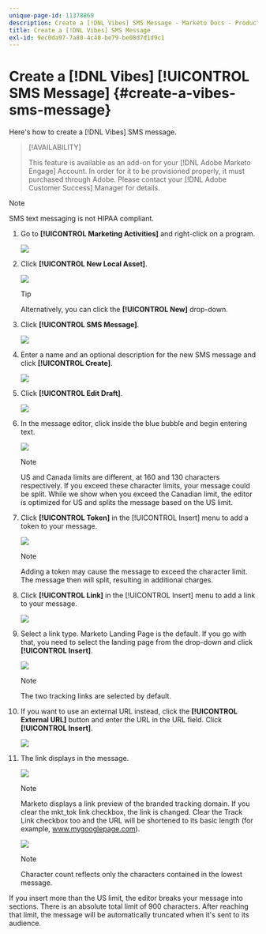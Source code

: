 ```yaml
---
unique-page-id: 11378869
description: Create a [!DNL Vibes] SMS Message - Marketo Docs - Product Documentation
title: Create a [!DNL Vibes] SMS Message
exl-id: 9ec0da97-7a80-4c40-be79-be08d7d1d9c1
---
```

# Create a [!DNL Vibes] [!UICONTROL SMS Message] {#create-a-vibes-sms-message}

Here's how to create a [!DNL Vibes] SMS message.

>[!AVAILABILITY]
>
>This feature is available as an add-on for your [!DNL Adobe Marketo Engage] Account. In order for it to be provisioned properly, it must purchased through Adobe. Please contact your [!DNL Adobe Customer Success] Manager for details.

>[!NOTE]
>
>SMS text messaging is not HIPAA compliant.

1. Go to **[!UICONTROL Marketing Activities]** and right-click on a program.

   ![](assets/mobile-right-click-hand.jpg)

1. Click **[!UICONTROL New Local Asset]**.

   ![](assets/new-local-asset-hand.jpg)

   >[!TIP]
   >
   >Alternatively, you can click the **[!UICONTROL New]** drop-down.

1. Click **[!UICONTROL SMS Message]**.

   ![](assets/new-local-asset-selection-hand.jpg)

1. Enter a name and an optional description for the new SMS message and click **[!UICONTROL Create]**.

   ![](assets/new-sms-message-offer-ends-soon-hands.jpg)

1. Click **[!UICONTROL Edit Draft]**.

   ![](assets/edit-draft-hand.jpg)

1. In the message editor, click inside the blue bubble and begin entering text.

   ![](assets/message-text-pencil.jpg)

   >[!NOTE]
   >
   >US and Canada limits are different, at 160 and 130 characters respectively. If you exceed these character limits, your message could be split. While we show when you exceed the Canadian limit, the editor is optimized for US and splits the message based on the US limit.

1. Click **[!UICONTROL Token]** in the [!UICONTROL Insert] menu to add a token to your message.

   ![](assets/add-token-real-hand.jpg)

   >[!NOTE]
   >
   >Adding a token may cause the message to exceed the character limit. The message then will split, resulting in additional charges.

1. Click **[!UICONTROL Link]** in the [!UICONTROL Insert] menu to add a link to your message.

   ![](assets/full-message-link-hand.jpg)

1. Select a link type. Marketo Landing Page is the default. If you go with that, you need to select the landing page from the drop-down and click **[!UICONTROL Insert]**.

   ![](assets/insert-link-real-hands.jpg)

   >[!NOTE]
   >
   >The two tracking links are selected by default.

1. If you want to use an external URL instead, click the **[!UICONTROL External URL]** button and enter the URL in the URL field. Click **[!UICONTROL Insert]**.

   ![](assets/insert-link-url-hands.jpg)

1. The link displays in the message.

   ![](assets/link-added.jpg)

   >[!NOTE]
   >
   >Marketo displays a link preview of the branded tracking domain. If you clear the mkt_tok link checkbox, the link is changed. Clear the Track Link checkbox too and the URL will be shortened to its basic length (for example, www.mygooglepage.com).

   ![](assets/image2016-7-27-16-3a20-3a16.png)

   >[!NOTE]
   >
   >Character count reflects only the characters contained in the lowest message.

If you insert more than the US limit, the editor breaks your message into sections. There is an absolute total limit of 900 characters. After reaching that limit, the message will be automatically truncated when it's sent to its audience.
